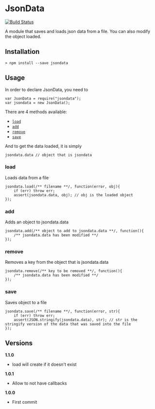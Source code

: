 # JsonData

[![Build Status](https://travis-ci.org/joeyism/node-jsondata.svg?branch=master)](https://travis-ci.org/joeyism/node-jsondata)

A module that saves and loads json data from a file. You can also modify the object loaded.

## Installation

    > npm install --save jsondata

## Usage
In order to declare JsonData, you need to 

    var JsonData = require("jsondata");
    var jsondata = new JsonData();

There are 4 methods available:
* [`load`](#load)
* [`add`](#add)
* [`remove`](#remove)
* [`save`](#save)

And to get the data loaded, it is simply

    jsondata.data // object that is jsondata

### load
Loads data from a file

    jsondata.load(/** filename **/, function(error, obj){
        if (err) throw err;
        assert(jsondata.data, obj); // obj is the loaded object
    });

### add
Adds an object to jsondata.data

    jsondata.add(/** object to add to jsondata.data **/, function(){
        /** jsondata.data has been modified **/
    });

### remove 
Removes a key from the object that is jsondata.data

    jsondata.remove(/** key to be removed **/, function(){
        /** jsondata.data has been modified **/
    });

### save
Saves object to a file

    jsondata.save(/** filename **/, function(error, str){
        if (err) throw err;
        assert(JSON.stringify(jsondata.data), str); // str is the stringify version of the data that was saved into the file
    });

## Versions
**1.1.0**
* load will create if it doesn't exist

**1.0.1**
* Allow to not have callbacks

**1.0.0**
* First commit
